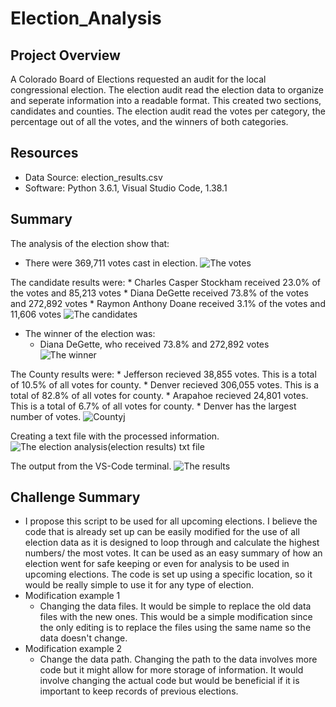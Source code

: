 # Election_Analysis

## Project Overview
A Colorado Board of Elections requested an audit for the local congressional election. The election audit read the election data to organize and seperate information into a readable format. This created two sections, candidates and counties. The election audit read the votes per category, the percentage out of all the votes, and the winners of both categories.

## Resources
- Data Source: election_results.csv
- Software: Python 3.6.1, Visual Studio Code, 1.38.1

## Summary
The analysis of the election show that:
* There were 369,711 votes cast in election.
![The votes](https://user-images.githubusercontent.com/106329824/195368758-87ecae8a-3bc4-49a0-ae8d-69f6961031c2.png)

The candidate results were:
    * Charles Casper Stockham received 23.0% of the votes and 85,213 votes
    * Diana DeGette received 73.8% of the votes and 272,892 votes
    * Raymon Anthony Doane received 3.1% of the votes and 11,606 votes
![The candidates](https://user-images.githubusercontent.com/106329824/195368667-18881e28-d7ac-4bbc-9b93-8b3eed3d43e1.png)
    
* The winner of the election was:
    *  Diana DeGette, who received 73.8% and 272,892 votes
![The winner](https://user-images.githubusercontent.com/106329824/195369106-970e20c6-c2ac-42af-9ac9-0f6e22cd5c8f.png)

The County results were: 
    * Jefferson recieved 38,855 votes. This is a total of 10.5% of all votes for county.
    * Denver recieved 306,055 votes. This is a total of 82.8% of all votes for county.
    * Arapahoe recieved 24,801 votes. This is a total of 6.7% of all votes for county.
        * Denver has the largest number of votes.
![Countyj](https://user-images.githubusercontent.com/106329824/195370916-e7ad44f5-73dc-45e7-943b-059644e3f2ba.png)

Creating a text file with the processed information.
![The election analysis(election results) txt file](https://user-images.githubusercontent.com/106329824/183518517-012314f3-9c19-495c-83d2-2f50352fd2a6.png)

The output from the VS-Code terminal.
![The results](https://user-images.githubusercontent.com/106329824/183518317-c3a726f3-ede0-4783-85a7-8720f692832e.png)

## Challenge Summary
- I propose this script to be used for all upcoming elections. I believe the code that is already set up can be easily modified for the use of all election data as it is designed to loop through and calculate the highest numbers/ the most votes. It can be used as an easy summary of how an election went for safe keeping or even for analysis to be used in upcoming elections. The code is set up using a specific location, so it would be really simple to use it for any type of election.
- Modification example 1
    - Changing the data files.
        It would be simple to replace the old data files with the new ones. This would be a simple modification since the only editing is to replace the files using the same name so the data doesn't change.
- Modification example 2
    - Change the data path.
        Changing the path to the data involves more code but it might allow for more storage of information. It would involve changing the actual code but would be beneficial if it is important to keep records of previous elections.
